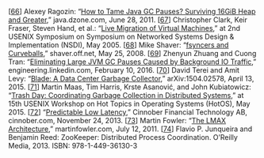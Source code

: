[[66](ch08.html#Ragozin2011wr-marker)] Alexey Ragozin:
“[How to Tame Java GC Pauses?
Surviving 16GiB Heap and Greater](http://java.dzone.com/articles/how-tame-java-gc-pauses),” java.dzone.com, June 28, 2011. [[67](ch08.html#Clark2005ud-marker)] Christopher Clark, Keir Fraser, Steven Hand, et al.:
“[Live
Migration of Virtual Machines](http://www.cl.cam.ac.uk/research/srg/netos/papers/2005-nsdi-migration.pdf),” at 2nd USENIX Symposium on Symposium on
Networked Systems Design & Implementation (NSDI), May 2005. [[68](ch08.html#Shaver2008ug-marker)] Mike Shaver:
“[fsyncers and
Curveballs](http://shaver.off.net/diary/2008/05/25/fsyncers-and-curveballs/),” shaver.off.net, May 25, 2008. [[69](ch08.html#Zhuang2016ui-marker)] Zhenyun Zhuang and Cuong Tran:
“[Eliminating
Large JVM GC Pauses Caused by Background IO Traffic](https://engineering.linkedin.com/blog/2016/02/eliminating-large-jvm-gc-pauses-caused-by-background-io-traffic),” engineering.linkedin.com, February 10,
2016. [[70](ch08.html#Terei2015va-marker)] David Terei and Amit Levy:
“[Blade: A Data Center Garbage Collector](http://arxiv.org/pdf/1504.02578.pdf),”
arXiv:1504.02578, April 13, 2015. [[71](ch08.html#Maas2015vf-marker)] Martin Maas, Tim Harris, Krste Asanović, and John Kubiatowicz:
“[Trash Day: Coordinating Garbage Collection
in Distributed Systems](https://timharris.uk/papers/2015-hotos.pdf),” at 15th USENIX Workshop on Hot Topics in Operating
Systems (HotOS), May 2015. [[72](ch08.html#Cinnober2013up-marker)] “[Predictable
Low Latency](http://cdn2.hubspot.net/hubfs/1624455/Website_2016/content/White%20papers/Cinnober%20on%20GC%20pause%20free%20Java%20applications.pdf),” Cinnober Financial Technology AB, cinnober.com, November 24, 2013. [[73](ch08.html#Fowler2011wp_ch8-marker)] Martin Fowler:
“[The LMAX Architecture](http://martinfowler.com/articles/lmax.html),”
martinfowler.com, July 12, 2011. [[74](ch08.html#Junqueira2013wi_ch8-marker)] Flavio P. Junqueira and Benjamin Reed:
ZooKeeper: Distributed Process Coordination. O’Reilly Media, 2013.
ISBN: 978-1-449-36130-3
